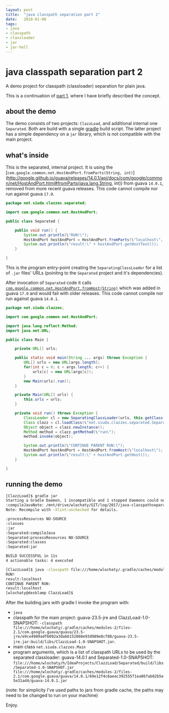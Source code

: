 ```yaml
---
layout: post
title:  "java classpath separation part 2"
date:   2018-01-08
tags:
- java
- classpath
- classloader
- jar
- jar-hell
---
```


# java classpath separation part 2 #

A demo project for classpath (classloader) separation for plain java.

This is a continuation of [part 1](posts/2017/12/26/), where I have briefly described the concept.

## about the demo ##

The demo consists of two projects: ``ClazzLoad``, and additional internal one ``Separated``. Both are build with a single [gradle](https://gradle.org/) build script. The latter project has a simple dependency on a ``jar`` library, which is not compatible with the main project. 

## what's inside ##

This is the separated, internal project. It is using the [``com.google.common.net.HostAndPort.fromParts(String, int)``](http://google.github.io/guava/releases/14.0.1/api/docs/com/google/common/net/HostAndPort.html#fromParts(java.lang.String, int)) from guava ``14.0.1``, removed from more recent guava releases. This code cannot compile nor run against guava ``17.0``.

```java
package net.siuda.clazzes.separated;

import com.google.common.net.HostAndPort;

public class Separated {

    public void run() {
        System.out.println(\"RUN!\");
        HostAndPort hostAndPort = HostAndPort.fromParts(\"localhost\", 8080);
        System.out.println(\"result:\" + hostAndPort.getHostText());
    }

}
```

This is the program entry-point creating the ``SeparatingClassLoader`` for a list of ``.jar`` files' URLs (poinitng to the ``Separated`` project and it's dependencies).

After invocation of ``Separated`` code it calls [``com.google.common.net.HostAndPort.fromHost(String)``](http://google.github.io/guava/releases/23.6-jre/api/docs/com/google/common/net/HostAndPort.html#fromHost-java.lang.String-) which was added in guava ``17.0`` and would fail with older releases. This code cannot compile nor run against guava ``14.0.1``.

```java
package net.siuda.clazzes;

import com.google.common.net.HostAndPort;

import java.lang.reflect.Method;
import java.net.URL;

public class Main {

    private URL[] urls;

    public static void main(String ... args) throws Exception {
        URL[] urls = new URL[args.length];
        for(int c = 0; c < args.length; c++) {
            urls[c] = new URL(args[c]);
        }
        new Main(urls).run();
    }

    private Main(URL[] urls) {
        this.urls = urls;
    }

    private void run() throws Exception {
        ClassLoader cl = new SeparatingClassLoader(urls, this.getClass().getClassLoader());
        Class clazz = cl.loadClass(\"net.siuda.clazzes.separated.Separated\");
        Object object = clazz.newInstance();
        Method method = clazz.getMethod(\"run\");
        method.invoke(object);

        System.out.println(\"CONTINUE PARENT RUN:\");
        HostAndPort hostAndPort = HostAndPort.fromHost(\"localhost\");
        System.out.println(\"result:\" + hostAndPort.getHost());
    }

}
```

## running the demo ##

```bash
[ClazzLoad]$ gradle jar
Starting a Gradle Daemon, 1 incompatible and 1 stopped Daemons could not be reused, use --status for details
:compileJavaNote: /mnt/drive/wlochaty/GIT/log/2017/java-classpathseparation/ClazzLoad/src/main/java/net/siuda/clazzes/Main.java uses unchecked or unsafe operations.
Note: Recompile with -Xlint:unchecked for details.

:processResources NO-SOURCE
:classes
:jar
:Separated:compileJava
:Separated:processResources NO-SOURCE
:Separated:classes
:Separated:jar

BUILD SUCCESSFUL in 11s
4 actionable tasks: 4 executed

[ClazzLoad]$ java -classpath file:///home/wlochaty/.gradle/caches/modules-2/files-2.1/com.google.guava/guava/23.5-jre/e9ce4989adf6092a3dab6152860e93d989e8cf88/guava-23.5-jre.jar:build/libs/ClazzLoad-1.0-SNAPSHOT.jar net.siuda.clazzes.Main file:///home/wlochaty/h/IdeaProjects/ClazzLoad/Separated/build/libs/Separated-1.0-SNAPSHOT.jar file:///home/wlochaty/.gradle/caches/modules-2/files-2.1/com.google.guava/guava/14.0.1/69e12f4c6aeac392555f1ea86fab82b5e5e31ad4/guava-14.0.1.jar 
RUN!
result:localhost
CONTINUE PARENT RUN:
result:localhost
[wlochaty@desklamp ClazzLoad]$ 
```

After the building jars with gradle I invoke the program with:
- ``java``
- classpath for the main project: guava-23.5-jre and ClazzLoad-1.0-SNAPSHOT: ``-classpath file:///home/wlochaty/.gradle/caches/modules-2/files-2.1/com.google.guava/guava/23.5-jre/e9ce4989adf6092a3dab6152860e93d989e8cf88/guava-23.5-jre.jar:build/libs/ClazzLoad-1.0-SNAPSHOT.jar``.
- main class ``net.siuda.clazzes.Main``
- program arguments, which is a list of classpath URLs to be used by the separated classloader: guava-14.0.1 and Separated-1.0-SNAPSHOT: ``file:///home/wlochaty/h/IdeaProjects/ClazzLoad/Separated/build/libs/Separated-1.0-SNAPSHOT.jar file:///home/wlochaty/.gradle/caches/modules-2/files-2.1/com.google.guava/guava/14.0.1/69e12f4c6aeac392555f1ea86fab82b5e5e31ad4/guava-14.0.1.jar``

(note: for simplicity I've used paths to jars from gradle cache, the paths may need to be changed to run on your machine)

Enjoy.
